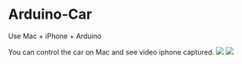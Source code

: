 Arduino-Car
===========

Use Mac + iPhone + Arduino

You can control the car on Mac and see video iphone captured.
![](http://mec0825.net/images/car9.png)
![](http://mec0825.net/images/car10.jpg)
